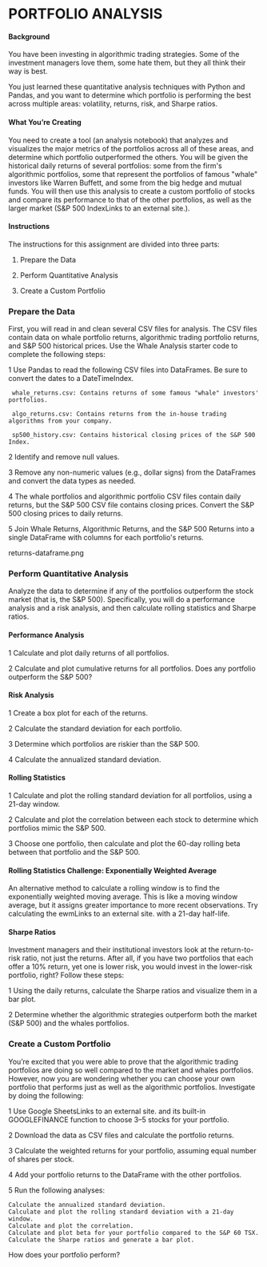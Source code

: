# PORTFOLIO ANALYSIS

#### Background

You have been investing in algorithmic trading strategies. Some of the investment managers love them, some hate them, but they all think their way is best.

You just learned these quantitative analysis techniques with Python and Pandas, and you want to determine which portfolio is performing the best across multiple areas: volatility, returns, risk, and Sharpe ratios.

#### What You’re Creating
You need to create a tool (an analysis notebook) that analyzes and visualizes the major metrics of the portfolios across all of these areas, and determine which portfolio outperformed the others. You will be given the historical daily returns of several portfolios: some from the firm's algorithmic portfolios, some that represent the portfolios of famous "whale" investors like Warren Buffett, and some from the big hedge and mutual funds. You will then use this analysis to create a custom portfolio of stocks and compare its performance to that of the other portfolios, as well as the larger market (S&P 500 IndexLinks to an external site.).


#### Instructions
The instructions for this assignment are divided into three parts:

1. Prepare the Data

2. Perform Quantitative Analysis

3. Create a Custom Portfolio

### Prepare the Data
First, you will read in and clean several CSV files for analysis. The CSV files contain data on whale portfolio returns, algorithmic trading portfolio returns, and S&P 500 historical prices. Use the Whale Analysis starter code to complete the following steps:

1  Use Pandas to read the following CSV files into DataFrames. Be sure to convert the dates to a DateTimeIndex.

     whale_returns.csv: Contains returns of some famous "whale" investors' portfolios.

     algo_returns.csv: Contains returns from the in-house trading algorithms from your company.

     sp500_history.csv: Contains historical closing prices of the S&P 500 Index.

2  Identify and remove null values.

3  Remove any non-numeric values (e.g., dollar signs) from the DataFrames and convert the data types as needed.

4  The whale portfolios and algorithmic portfolio CSV files contain daily returns, but the S&P 500 CSV file contains closing prices. Convert the S&P 500 closing prices to daily returns.

5  Join Whale Returns, Algorithmic Returns, and the S&P 500 Returns into a single DataFrame with columns for each portfolio's returns.

returns-dataframe.png

### Perform Quantitative Analysis
Analyze the data to determine if any of the portfolios outperform the stock market (that is, the S&P 500). Specifically, you will do a performance analysis and a risk analysis, and then calculate rolling statistics and Sharpe ratios.

#### Performance Analysis
1  Calculate and plot daily returns of all portfolios.

2  Calculate and plot cumulative returns for all portfolios. Does any portfolio outperform the S&P 500?

#### Risk Analysis
1  Create a box plot for each of the returns.

2  Calculate the standard deviation for each portfolio.

3  Determine which portfolios are riskier than the S&P 500.

4  Calculate the annualized standard deviation.

#### Rolling Statistics
1  Calculate and plot the rolling standard deviation for all portfolios, using a 21-day window.

2  Calculate and plot the correlation between each stock to determine which portfolios mimic the S&P 500.

3  Choose one portfolio, then calculate and plot the 60-day rolling beta between that portfolio and the S&P 500.

#### Rolling Statistics Challenge: Exponentially Weighted Average
An alternative method to calculate a rolling window is to find the exponentially weighted moving average. This is like a moving window average, but it assigns greater importance to more recent observations. Try calculating the ewmLinks to an external site. with a 21-day half-life.

#### Sharpe Ratios
Investment managers and their institutional investors look at the return-to-risk ratio, not just the returns. After all, if you have two portfolios that each offer a 10% return, yet one is lower risk, you would invest in the lower-risk portfolio, right? Follow these steps:

1  Using the daily returns, calculate the Sharpe ratios and visualize them in a bar plot.

2  Determine whether the algorithmic strategies outperform both the market (S&P 500) and the whales portfolios.

### Create a Custom Portfolio
You’re excited that you were able to prove that the algorithmic trading portfolios are doing so well compared to the market and whales portfolios. However, now you are wondering whether you can choose your own portfolio that performs just as well as the algorithmic portfolios. Investigate by doing the following:

1  Use Google SheetsLinks to an external site. and its built-in GOOGLEFINANCE function to choose 3–5 stocks for your portfolio.

2  Download the data as CSV files and calculate the portfolio returns.

3  Calculate the weighted returns for your portfolio, assuming equal number of shares per stock.

4  Add your portfolio returns to the DataFrame with the other portfolios.

5  Run the following analyses:

    Calculate the annualized standard deviation.
    Calculate and plot the rolling standard deviation with a 21-day window.
    Calculate and plot the correlation.
    Calculate and plot beta for your portfolio compared to the S&P 60 TSX.
    Calculate the Sharpe ratios and generate a bar plot.

How does your portfolio perform?